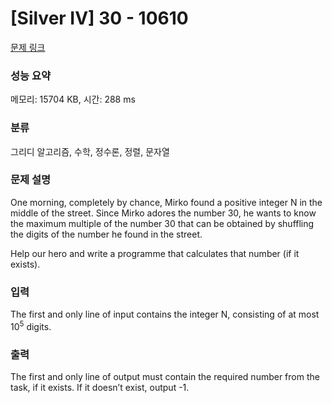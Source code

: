 # [Silver IV] 30 - 10610 

[문제 링크](https://www.acmicpc.net/problem/10610) 

### 성능 요약

메모리: 15704 KB, 시간: 288 ms

### 분류

그리디 알고리즘, 수학, 정수론, 정렬, 문자열

### 문제 설명

<p>One morning, completely by chance, Mirko found a positive integer N in the middle of the street. Since Mirko adores the number 30, he wants to know the maximum multiple of the number 30 that can be obtained by shuffling the digits of the number he found in the street.</p>

<p>Help our hero and write a programme that calculates that number (if it exists).</p>

### 입력 

 <p>The first and only line of input contains the integer N, consisting of at most 10<sup>5</sup> digits.</p>

### 출력 

 <p>The first and only line of output must contain the required number from the task, if it exists. If it doesn’t exist, output -1.</p>

